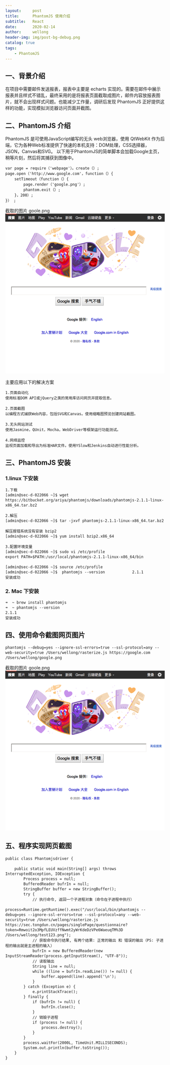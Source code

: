 ```yaml
---
layout:     post
title:      PhantomJS 使用介绍
subtitle:   React
date:       2020-02-14
author:     wellong
header-img: img/post-bg-debug.png
catalog: true
tags:
    - PhantomJS
---
```


## 一、背景介绍
在项目中需要邮件发送报表，报表中主要是 echarts 实现的。需要在邮件中展示报表并且样式不错乱，最终采用的是将报表页面截取成图片，邮件内容放报表图片，就不会出现样式问题。也能减少工作量，调研后发现 PhantomJS 正好提供这样的功能，实现模拟浏览器访问页面并截图。

## 二、PhantomJS 介绍
PhantomJS 是可使用JavaScript编写的无头 web浏览器，使用 QtWebKit 作为后端，它为各种Web标准提供了快速的本机支持：DOM处理，CSS选择器，JSON，Canvas和SVG。
以下用于PhantomJS的简单脚本会加载Google主页，稍等片刻，然后将其捕获到图像中。

```
var page = require（'webpage'）。create（）; 
page.open（'http://www.google.com'，function（）{ 
    setTimeout（function（）{ 
        page.render（'google.png'）; 
        phantom.exit（）; 
    }，200）; 
}） ;
```
截取的图片 goole.png
![avatar](/img/20200214/google.png)

主要应用以下的解决方案
```
1.页面自动化
使用标准DOM API或jQuery之类的常用库访问网页并提取信息。

2.页面截图
以编程方式捕获Web内容，包括SVG和Canvas。使用缩略图预览创建网站截图。

3.无头网站测试
使用Jasmine，QUnit，Mocha，WebDriver等框架运行功能测试。

4.网络监控
监视页面加载和导出为标准HAR文件。使用YSlow和Jenkins自动进行性能分析。
```

## 三、PhantomJS 安装
### 1.linux 下安装
```
1.下载
[admin@sec-d-022066 ~]$ wget https://bitbucket.org/ariya/phantomjs/downloads/phantomjs-2.1.1-linux-x86_64.tar.bz2

2.解压
[admin@sec-d-022066 ~]$ tar -jxvf phantomjs-2.1.1-linux-x86_64.tar.bz2

解压报错系统没有安装 bzip2
[admin@sec-d-022066 ~]$ yum install bzip2.x86_64 

3.配置环境变量
[admin@sec-d-022066 ~]$ sudo vi /etc/profile
export PATH=$PATH:/usr/local/phantomjs-2.1.1-linux-x86_64/bin

[admin@sec-d-022066 ~]$ source /etc/profile 
[admin@sec-d-022066 ~]$  phantomjs --version            2.1.1
安装成功
```
### 2. Mac 下安装
```
➜  ~ brew install phantomjs
➜  ~ phantomjs --version
2.1.1
安装成功
```
## 四、使用命令截图网页图片
```
phantomjs --debug=yes --ignore-ssl-errors=true --ssl-protocol=any --web-security=true /Users/wellong/rasterize.js https://google.com /Users/wellong/google.png
```
截取的图片 goole.png
![avatar](/img/20200214/google.png)

## 五、程序实现网页截图
```
public class Phantomjsdriver {

    public static void main(String[] args) throws InterruptedException, IOException {
        Process process = null;
        BufferedReader bufrIn = null;
        StringBuffer buffer = new StringBuffer();
        try {
            // 执行命令, 返回一个子进程对象（命令在子进程中执行）
            process=Runtime.getRuntime().exec("/usr/local/bin/phantomjs --debug=yes --ignore-ssl-errors=true --ssl-protocol=any --web-security=true /Users/wellong/rasterize.js https://sec.tongdun.cn/pages/singlePage/questionnaire?token=Rmwoit2o3MpfLEUVzffNwmt2yWrKdeDzVPe6WaeuqTM%3D /Users/wellong/test123.png");
            // 获取命令执行结果, 有两个结果: 正常的输出 和 错误的输出（PS: 子进程的输出就是主进程的输入）
            bufrIn = new BufferedReader(new InputStreamReader(process.getInputStream(), "UTF-8"));
            // 读取输出
            String line = null;
            while ((line = bufrIn.readLine()) != null) {
                buffer.append(line).append('\n');
            }
        } catch (Exception e) {
            e.printStackTrace();
        } finally {
            if (bufrIn != null) {
                bufrIn.close();
            }
            // 销毁子进程
            if (process != null) {
                process.destroy();
            }
        }
        process.waitFor(2000L, TimeUnit.MILLISECONDS);
        System.out.println(buffer.toString());
    }
}
```